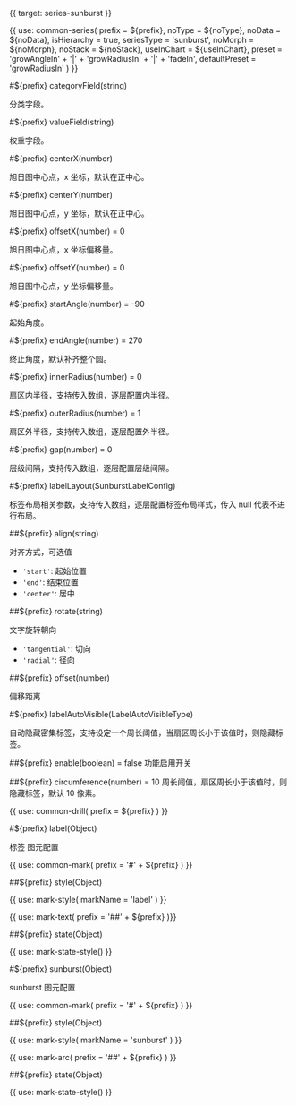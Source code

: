 {{ target: series-sunburst }}

{{ use: common-series(
  prefix = ${prefix},
  noType = ${noType},
  noData = ${noData},
  isHierarchy = true,
  seriesType = 'sunburst',
  noMorph = ${noMorph},
  noStack = ${noStack},
  useInChart = ${useInChart},
  preset = 'growAngleIn' + '|' + 'growRadiusIn' + '|' + 'fadeIn',
  defaultPreset = 'growRadiusIn'
) }}

#${prefix} categoryField(string)

分类字段。

#${prefix} valueField(string)

权重字段。

#${prefix} centerX(number)

旭日图中心点，x 坐标，默认在正中心。

#${prefix} centerY(number)

旭日图中心点，y 坐标，默认在正中心。

#${prefix} offsetX(number) = 0

旭日图中心点，x 坐标偏移量。

#${prefix} offsetY(number) = 0

旭日图中心点，y 坐标偏移量。

#${prefix} startAngle(number) = -90

起始角度。

#${prefix} endAngle(number) = 270

终止角度，默认补齐整个圆。

#${prefix} innerRadius(number) = 0

扇区内半径，支持传入数组，逐层配置内半径。

#${prefix} outerRadius(number) = 1

扇区外半径，支持传入数组，逐层配置外半径。

#${prefix} gap(number) = 0

层级间隔，支持传入数组，逐层配置层级间隔。

#${prefix} labelLayout(SunburstLabelConfig)

标签布局相关参数，支持传入数组，逐层配置标签布局样式，传入 null 代表不进行布局。

##${prefix} align(string)

对齐方式，可选值

- `'start'`: 起始位置
- `'end'`: 结束位置
- `'center'`: 居中

##${prefix} rotate(string)

文字旋转朝向

- `'tangential'`: 切向
- `'radial'`: 径向

##${prefix} offset(number)

偏移距离

#${prefix} labelAutoVisible(LabelAutoVisibleType)

自动隐藏密集标签，支持设定一个周长阈值，当扇区周长小于该值时，则隐藏标签。

##${prefix} enable(boolean) = false
功能启用开关

##${prefix} circumference(number) = 10
周长阈值，扇区周长小于该值时，则隐藏标签，默认 10 像素。

<!-- 下钻 -->

{{ use: common-drill(
  prefix = ${prefix}
) }}

<!-- Label 图元 -->

#${prefix} label(Object)

标签 图元配置

{{ use: common-mark(
  prefix = '#' + ${prefix}
) }}

##${prefix} style(Object)

{{ use: mark-style(
  markName = 'label'
) }}

{{ use: mark-text(
  prefix = '##' + ${prefix}
)}}

##${prefix} state(Object)

{{ use: mark-state-style() }}

<!-- Sunburst 图元 -->

#${prefix} sunburst(Object)

sunburst 图元配置

{{ use: common-mark(
  prefix = '#' + ${prefix}
) }}

##${prefix} style(Object)

{{ use: mark-style(
  markName = 'sunburst'
) }}

{{ use: mark-arc(
  prefix = '##' + ${prefix}
) }}

##${prefix} state(Object)

{{ use: mark-state-style() }}
